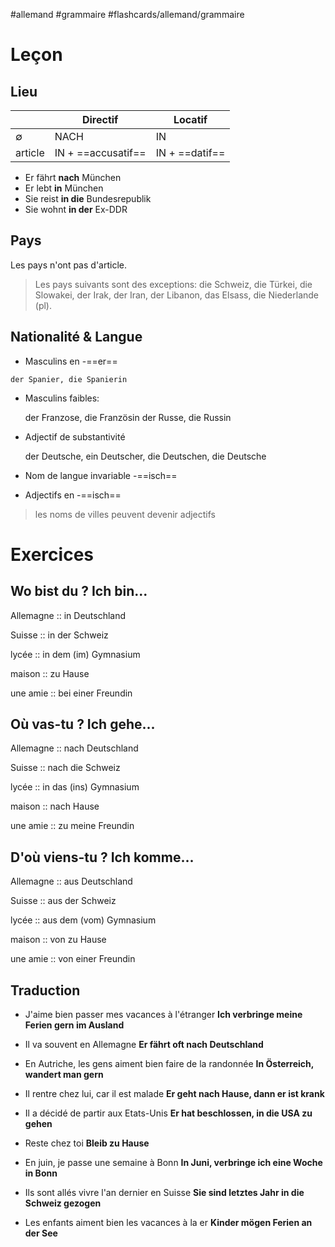 #allemand #grammaire #flashcards/allemand/grammaire

# Leçon

## Lieu

|           | Directif           | Locatif        |
| ----------- | ------------------ | -------------- |
| $\emptyset$ | NACH               | IN             |
| article     | IN + ==accusatif== | IN + ==datif== |
<!--SR:!2022-11-09,5,250!2022-11-11,7,250-->

- Er fährt **nach** München
- Er lebt **in** München
- Sie reist **in die** Bundesrepublik
- Sie wohnt **in der** Ex-DDR
<!--SR:!2022-11-06,4,270!2022-11-06,4,270!2022-11-05,3,250!2022-11-07,3,266-->

## Pays

Les pays n'ont pas d'article.

> Les pays suivants sont des exceptions: die Schweiz, die Türkei, die Slowakei, der Irak, der Iran, der Libanon, das Elsass, die Niederlande (pl).

## Nationalité & Langue

- Masculins en -==er==
<!--SR:!2022-11-05,3,250-->

	der Spanier, die Spanierin

- Masculins faibles: 

	der Franzose, die Französin
	der Russe, die Russin

- Adjectif de substantivité

	der Deutsche, ein Deutscher, die Deutschen, die Deutsche

- Nom de langue invariable -==isch==
<!--SR:!2022-11-06,4,270-->

- Adjectifs en -==isch==
<!--SR:!2022-11-05,3,250-->

> les noms de villes peuvent devenir adjectifs


# Exercices

## Wo bist du ? Ich bin...

Allemagne :: in Deutschland
<!--SR:!2022-11-07,3,266-->
Suisse :: in der Schweiz
<!--SR:!2022-11-07,3,230-->
lycée :: in dem (im) Gymnasium
<!--SR:!2022-11-05,3,250-->
maison :: zu Hause
<!--SR:!2022-11-05,3,250-->
une amie :: bei einer Freundin
<!--SR:!2022-11-07,3,230-->

## Où vas-tu ? Ich gehe...

Allemagne :: nach Deutschland
<!--SR:!2022-11-05,3,250-->
Suisse :: nach die Schweiz
<!--SR:!2022-11-05,1,210-->
lycée :: in das (ins) Gymnasium
<!--SR:!2022-11-07,3,230-->
maison :: nach Hause
<!--SR:!2022-11-06,4,270-->
une amie :: zu meine Freundin
<!--SR:!2022-11-05,3,250-->

## D'où viens-tu ? Ich komme...

Allemagne :: aus Deutschland
<!--SR:!2022-11-05,3,250-->
Suisse :: aus der Schweiz
<!--SR:!2022-11-05,3,250-->
lycée :: aus dem (vom) Gymnasium
<!--SR:!2022-11-05,3,250-->
maison :: von zu Hause
<!--SR:!2022-11-05,1,210-->
une amie :: von einer Freundin
<!--SR:!2022-11-07,3,230-->

## Traduction

- J'aime bien passer mes vacances à l'étranger
**Ich verbringe meine Ferien gern im Ausland**
<!--SR:!2022-11-06,2,246-->

- Il va souvent en Allemagne
**Er fährt oft nach Deutschland**
<!--SR:!2022-11-10,6,250-->

- En Autriche, les gens aiment bien faire de la randonnée
**In Österreich, wandert man gern**
<!--SR:!2022-11-05,3,250-->

- Il rentre chez lui, car il est malade
**Er geht nach Hause, dann er ist krank**
<!--SR:!2022-11-05,3,250-->

- Il a décidé de partir aux Etats-Unis
**Er hat beschlossen, in die USA zu gehen**
<!--SR:!2022-11-07,3,230-->

- Reste chez toi
**Bleib zu Hause**
<!--SR:!2022-11-06,4,270-->

- En juin, je passe une semaine à Bonn
**In Juni, verbringe ich eine Woche in Bonn**
<!--SR:!2022-11-07,3,230-->

- Ils sont allés vivre l'an dernier en Suisse
**Sie sind letztes Jahr in die Schweiz gezogen**
<!--SR:!2022-11-07,3,230-->

- Les enfants aiment bien les vacances à la er
**Kinder mögen Ferien an der See**
<!--SR:!2022-11-05,3,250-->
